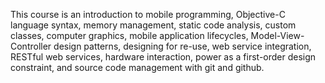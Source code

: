 This course is an introduction to mobile programming, 
Objective-C language syntax, memory management, static code analysis,
custom classes, computer graphics, mobile application lifecycles,
Model-View-Controller design patterns, designing for re-use,
web service integration, RESTful web services, hardware interaction,
power as a first-order design constraint, and source code management with 
git and github.